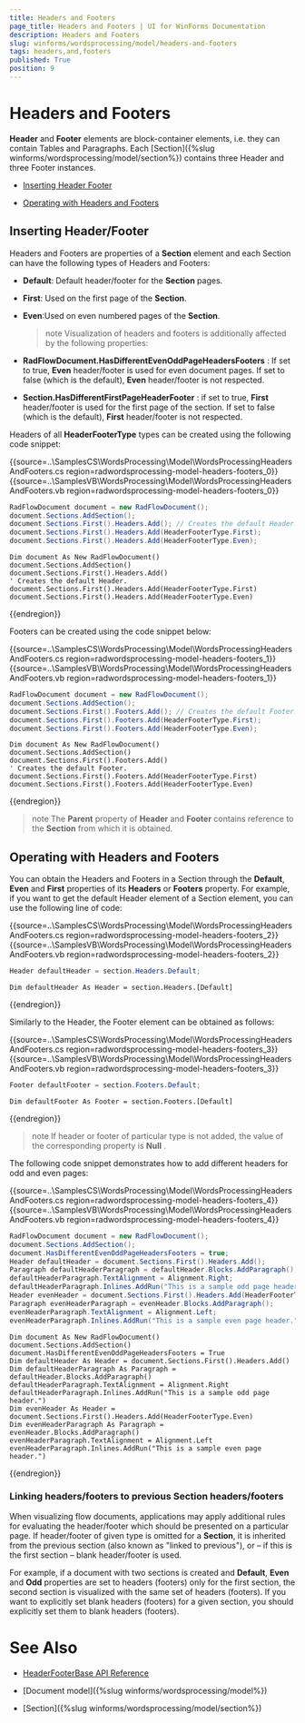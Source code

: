 ```yaml
---
title: Headers and Footers
page_title: Headers and Footers | UI for WinForms Documentation
description: Headers and Footers
slug: winforms/wordsprocessing/model/headers-and-footers
tags: headers,and,footers
published: True
position: 9
---
```


# Headers and Footers

__Header__ and __Footer__ elements are block-container elements, i.e. they can contain Tables and Paragraphs. Each [Section]({%slug winforms/wordsprocessing/model/section%}) contains three Header and three Footer instances.

* [Inserting Header Footer](#inserting-header/footer)

* [Operating with Headers and Footers ](#operating-with-headers-and-footers)

## Inserting Header/Footer

Headers and Footers are properties of a __Section__ element and each Section can have the following types of Headers and Footers:

* __Default__: Default header/footer for the __Section__ pages.
            

* __First__: Used on the first page of the __Section__.
            

* __Even__:Used on even numbered pages of the __Section__.

    >note Visualization of headers and footers is additionally affected by the following properties:
    >

*  __RadFlowDocument.HasDifferentEvenOddPageHeadersFooters__ : If set to true, __Even__ header/footer is used for even document pages. If set to false (which is the default), __Even__ header/footer is
                not respected.
*  __Section.HasDifferentFirstPageHeaderFooter__ : if set to true, __First__ header/footer is  used for the first page of the section. If set to false (which is the default), __First__ header/footer is not respected.

Headers of all __HeaderFooterType__ types can be created using the following code snippet:

{{source=..\SamplesCS\WordsProcessing\Model\WordsProcessingHeadersAndFooters.cs region=radwordsprocessing-model-headers-footers_0}} 
{{source=..\SamplesVB\WordsProcessing\Model\WordsProcessingHeadersAndFooters.vb region=radwordsprocessing-model-headers-footers_0}} 

````C#
RadFlowDocument document = new RadFlowDocument();
document.Sections.AddSection();
document.Sections.First().Headers.Add(); // Creates the default Header.
document.Sections.First().Headers.Add(HeaderFooterType.First);
document.Sections.First().Headers.Add(HeaderFooterType.Even);

````
````VB.NET
Dim document As New RadFlowDocument()
document.Sections.AddSection()
document.Sections.First().Headers.Add()
' Creates the default Header.
document.Sections.First().Headers.Add(HeaderFooterType.First)
document.Sections.First().Headers.Add(HeaderFooterType.Even)

````

{{endregion}} 

Footers can be created using the code snippet below:

{{source=..\SamplesCS\WordsProcessing\Model\WordsProcessingHeadersAndFooters.cs region=radwordsprocessing-model-headers-footers_1}} 
{{source=..\SamplesVB\WordsProcessing\Model\WordsProcessingHeadersAndFooters.vb region=radwordsprocessing-model-headers-footers_1}} 

````C#
RadFlowDocument document = new RadFlowDocument();
document.Sections.AddSection();
document.Sections.First().Footers.Add(); // Creates the default Footer.
document.Sections.First().Footers.Add(HeaderFooterType.First);
document.Sections.First().Footers.Add(HeaderFooterType.Even);

````
````VB.NET
Dim document As New RadFlowDocument()
document.Sections.AddSection()
document.Sections.First().Footers.Add()
' Creates the default Footer.
document.Sections.First().Footers.Add(HeaderFooterType.First)
document.Sections.First().Footers.Add(HeaderFooterType.Even)

````

{{endregion}} 

>note The __Parent__ property of __Header__ and __Footer__ contains reference to the __Section__ from which it is obtained.
>


## Operating with Headers and Footers

You can obtain the Headers and Footers in a Section through the __Default__, __Even__ and __First__ properties of its __Headers__ or __Footers__ property. For example, if you want to get the default Header element of a Section element, you can use the following line of code:

{{source=..\SamplesCS\WordsProcessing\Model\WordsProcessingHeadersAndFooters.cs region=radwordsprocessing-model-headers-footers_2}} 
{{source=..\SamplesVB\WordsProcessing\Model\WordsProcessingHeadersAndFooters.vb region=radwordsprocessing-model-headers-footers_2}} 

````C#
Header defaultHeader = section.Headers.Default;

````
````VB.NET
Dim defaultHeader As Header = section.Headers.[Default]

````

{{endregion}} 

Similarly to the Header, the Footer element can be obtained as follows:

{{source=..\SamplesCS\WordsProcessing\Model\WordsProcessingHeadersAndFooters.cs region=radwordsprocessing-model-headers-footers_3}} 
{{source=..\SamplesVB\WordsProcessing\Model\WordsProcessingHeadersAndFooters.vb region=radwordsprocessing-model-headers-footers_3}} 

````C#
Footer defaultFooter = section.Footers.Default;

````
````VB.NET
Dim defaultFooter As Footer = section.Footers.[Default]

````

{{endregion}}

>note If header or footer of particular type is not added, the value of the corresponding property is __Null__ .
>

The following code snippet demonstrates how to add different headers for odd and even pages:

{{source=..\SamplesCS\WordsProcessing\Model\WordsProcessingHeadersAndFooters.cs region=radwordsprocessing-model-headers-footers_4}} 
{{source=..\SamplesVB\WordsProcessing\Model\WordsProcessingHeadersAndFooters.vb region=radwordsprocessing-model-headers-footers_4}} 

````C#
RadFlowDocument document = new RadFlowDocument();
document.Sections.AddSection();
document.HasDifferentEvenOddPageHeadersFooters = true;
Header defaultHeader = document.Sections.First().Headers.Add();
Paragraph defaultHeaderParagraph = defaultHeader.Blocks.AddParagraph();
defaultHeaderParagraph.TextAlignment = Alignment.Right;
defaultHeaderParagraph.Inlines.AddRun("This is a sample odd page header.");
Header evenHeader = document.Sections.First().Headers.Add(HeaderFooterType.Even);
Paragraph evenHeaderParagraph = evenHeader.Blocks.AddParagraph();
evenHeaderParagraph.TextAlignment = Alignment.Left;
evenHeaderParagraph.Inlines.AddRun("This is a sample even page header.");

````
````VB.NET
Dim document As New RadFlowDocument()
document.Sections.AddSection()
document.HasDifferentEvenOddPageHeadersFooters = True
Dim defaultHeader As Header = document.Sections.First().Headers.Add()
Dim defaultHeaderParagraph As Paragraph = defaultHeader.Blocks.AddParagraph()
defaultHeaderParagraph.TextAlignment = Alignment.Right
defaultHeaderParagraph.Inlines.AddRun("This is a sample odd page header.")
Dim evenHeader As Header = document.Sections.First().Headers.Add(HeaderFooterType.Even)
Dim evenHeaderParagraph As Paragraph = evenHeader.Blocks.AddParagraph()
evenHeaderParagraph.TextAlignment = Alignment.Left
evenHeaderParagraph.Inlines.AddRun("This is a sample even page header.")

````

{{endregion}} 

### Linking headers/footers to previous Section headers/footers

When visualizing flow documents, applications may apply additional rules for evaluating the header/footer which should be presented on a particular page. If header/footer of given type is omitted for a __Section__, it is inherited from the previous section (also known as "linked to previous"), or – if this is the first section – blank header/footer is used.
            

For example, if a document with two sections is created and __Default__, __Even__ and   __Odd__ properties are set to headers (footers) only for the first section, the second section is visualized with the  same set of headers (footers). If you want to explicitly set blank headers (footers) for a given section, you should explicitly set them to blank headers (footers).

# See Also

 * [HeaderFooterBase API Reference](http://www.telerik.com/help/winforms/allmembers_t_telerik_windows_documents_flow_model_headerfooterbase.html)

 * [Document model]({%slug winforms/wordsprocessing/model%})

 * [Section]({%slug winforms/wordsprocessing/model/section%})
